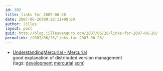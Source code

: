 ```yaml
---
id: 302
title: links for 2007-06-26
date: 2007-06-26T09:20:11+00:00
author: Jilles
layout: post
guid: http://blog.jillesvangurp.com/2007/06/26/links-for-2007-06-26/
permalink: /2007/06/26/links-for-2007-06-26/
---
```

<ul class="delicious">
	<li>
		<div class="delicious-link"><a href="http://www.selenic.com/mercurial/wiki/index.cgi/UnderstandingMercurial">UnderstandingMercurial - Mercurial</a></div>
		<div class="delicious-extended">good explanation of distributed version management</div>
		<div class="delicious-tags">(tags: <a href="http://del.icio.us/jillesvangurp/development">development</a> <a href="http://del.icio.us/jillesvangurp/mercurial">mercurial</a> <a href="http://del.icio.us/jillesvangurp/scm">scm</a>)</div>
	</li>
</ul>
